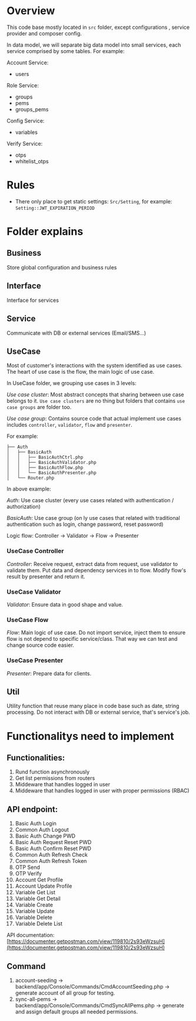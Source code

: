 # Overview

This code base mostly located in `src` folder, except configurations , service provider and composer config.

In data model, we will separate big data model into small services, each service comprised by some tables. For example:

Account Service:
 - users

Role Service:
- groups
- pems
- groups_pems

Config Service:
- variables

Verify Service:
- otps
- whitelist_otps

# Rules

- There only place to get static settings: `Src/Setting`, for example: `Setting::JWT_EXPIRATION_PERIOD`

# Folder explains

## Business

Store global configuration and business rules

## Interface

Interface for services

## Service

Communicate with DB or external services (Email/SMS...)

## UseCase

Most of customer's interactions with the system identified as use cases.
The heart of use case is the flow, the main logic of use case.

In UseCase folder, we grouping use cases in 3 levels:

*Use case cluster*: Most abstract concepts that sharing between use case belongs to it. `Use case clusters` are no thing but folders that contains `use case groups` are folder too.

*Use case group*: Contains source code that actual implement use cases includes `controller`, `validator`, `flow` and `presenter`.

For example:

```
├── Auth
│   ├── BasicAuth
│   │   ├── BasicAuthCtrl.php
│   │   ├── BasicAuthValidator.php
│   │   ├── BasicAuthFlow.php
│   │   └── BasicAuthPresenter.php
│   └── Router.php
```
In above example:

*Auth*: Use case cluster (every use cases related with authentication / authorization)

*BasicAuth*: Use case group (on ly use cases that related with traditional authentication such as login, change password, reset password)

Logic flow: Controller -> Validator -> Flow -> Presenter

### UseCase Controller

*Controller*: Receive request, extract data from request, use validator to validate them. Put data and dependency services in to flow. Modify flow's result by presenter and return it.

### UseCase Validator

*Validator*: Ensure data in good shape and value.

### UseCase Flow

*Flow*: Main logic of use case. Do not import service, inject them to ensure flow is not depend to specific service/class. That way we can test and change source code easier.

### UseCase Presenter

*Presenter*: Prepare data for clients.

## Util

Utility function that reuse many place in code base such as date, string processing.
Do not interact with DB or external service, that's service's job.

# Functionalitys need to implement

## Functionalities:
1. Rund function asynchronously
2. Get list permissions from routers
3. Middeware that handles logged in user
4. Middeware that handles logged in user with proper permissions (RBAC)

## API endpoint:

1. Basic Auth Login
2. Common Auth Logout
3. Basic Auth Change PWD
4. Basic Auth Request Reset PWD
5. Basic Auth Confirm Reset PWD
6. Common Auth Refresh Check
7. Common Auth Refresh Token
8. OTP Send
9. OTP Verify
10. Account Get Profile
11. Account Update Profile
12. Variable Get List
13. Variable Get Detail
14. Variable Create
15. Variable Update
16. Variable Delete
17. Variable Delete List

API documentation: [https://documenter.getpostman.com/view/119810/2s93eWzsuH](https://documenter.getpostman.com/view/119810/2s93eWzsuH)
## Command

1. account-seeding -> backend/app/Console/Commands/CmdAccountSeeding.php -> generate account of all group for testing.
2. sync-all-pems -> backend/app/Console/Commands/CmdSyncAllPems.php -> generate and assign default groups all needed permissions.
